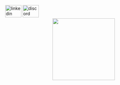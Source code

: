 

<div align="left">
  <img src="[https://raw.githubusercontent.com/maurodesouza/profile-readme-generator/master/src/assets/icons/social/linkedin/default.svg](https://www.linkedin.com/in/anushka-chauhan-86296a276/)" width="52" height="40" alt="linkedin logo"  />
  <img src="[https://raw.githubusercontent.com/maurodesouza/profile-readme-generator/master/src/assets/icons/social/discord/default.svg](https://discord.gg/uJH2PCSX)" width="52" height="40" alt="discord logo"  />
  



<div align="center">
  <img height="200" src="https://i.imgflip.com/65efzo.gif"  />
</div>

